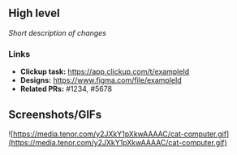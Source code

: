 ## High level

_Short description of changes_

### Links

-   **Clickup task:** https://app.clickup.com/t/exampleId
-   **Designs:** https://www.figma.com/file/exampleId
-   **Related PRs:** #1234, #5678

## Screenshots/GIFs

![https://media.tenor.com/y2JXkY1pXkwAAAAC/cat-computer.gif](https://media.tenor.com/y2JXkY1pXkwAAAAC/cat-computer.gif)
